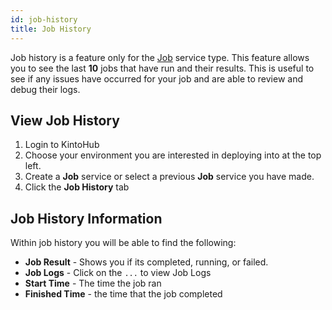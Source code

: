 ```yaml
---
id: job-history
title: Job History
---
```


Job history is a feature only for the [Job](../service-types/types-job.md) service type.
This feature allows you to see the last **10** jobs that have run and their results.
This is useful to see if any issues have occurred for your job and are able to review and debug their logs.

## View Job History

1. Login to KintoHub
2. Choose your environment you are interested in deploying into at the top left.
3. Create a **Job** service or select a previous **Job** service you have made.
4. Click the **Job History** tab

## Job History Information

Within job history you will be able to find the following:

* **Job Result** - Shows you if its completed, running, or failed.
* **Job Logs** - Click on the `...` to view Job Logs
* **Start Time** - The time the job ran
* **Finished Time** - the time that the job completed

